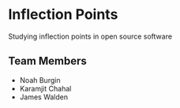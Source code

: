 # Inflection Points

Studying inflection points in open source software

## Team Members

  * Noah Burgin
  * Karamjit Chahal
  * James Walden
